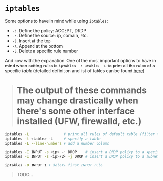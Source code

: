# `iptables`

Some options to have in mind while using `iptables`:

- `-j`. Define the policy: ACCEPT, DROP
- `-s`. Define the source: ip, domain, etc.
- `-I`. Insert at the top
- `-A`. Append at the bottom
- `-D`. Delete a specific rule number

And now with the explanation. One of the most important options to have in mind when setting rules is `iptables -t <table> -L` to print all the rules of a specific *table* (detailed definition and list of tables can be found [here](./iptables-tables.md))

> # The output of these commands may change drastically when there's some other interface installed (UFW, firewalld, etc.)

```sh
iptables -L                # print all rules of default table (filter table)
iptables -t <table> -L     # specify a table
iptables -L --line-numbers # add a number column

iptables -I INPUT -s <ip> -j DROP    # insert a DROP policy to a specific IP
iptables -I INPUT -s <ip>/24 -j DROP # insert a DROP policy to a subnet

iptables -D INPUT 1 # delete first INPUT rule
```

> TODO...

